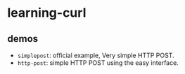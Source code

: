 # learning-curl

## demos
* `simplepost`: official example, Very simple HTTP POST.
* `http-post`: simple HTTP POST using the easy interface.
